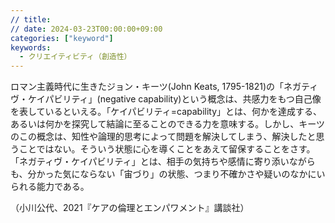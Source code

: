 ```yaml
---
// title: 
// date: 2024-03-23T00:00:00+09:00
categories: ["keyword"]
keywords:
  - クリエイティビティ（創造性）
---
```

ロマン主義時代に生きたジョン・キーツ(John Keats, 1795-1821)の「ネガティヴ・ケイパビリティ」(negative capability)という概念は、共感力をもつ自己像を表しているといえる。「ケイパビリティ=capability」とは、何かを達成する、あるいは何かを探究して結論に至ることのできる力を意味する。しかし、キーツのこの概念は、知性や論理的思考によって問題を解決してしまう、解決したと思うことではない。そういう状態に心を導くことをあえて留保することをさす。「ネガティヴ・ケイパビリティ」とは、相手の気持ちや感情に寄り添いながらも、分かった気にならない「宙づり」の状態、つまり不確かさや疑いのなかにいられる能力である。

（小川公代、2021『ケアの倫理とエンパワメント』講談社）